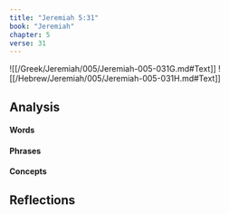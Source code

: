 ```yaml
---
title: "Jeremiah 5:31"
book: "Jeremiah"
chapter: 5
verse: 31
---
```

![[/Greek/Jeremiah/005/Jeremiah-005-031G.md#Text]]
![[/Hebrew/Jeremiah/005/Jeremiah-005-031H.md#Text]]

## Analysis

#### Words

#### Phrases

#### Concepts

## Reflections
